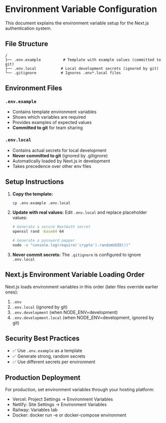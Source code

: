 # Environment Variable Configuration

This document explains the environment variable setup for the Next.js authentication system.

## File Structure

```
/
├── .env.example          # Template with example values (committed to git)
├── .env.local           # Local development secrets (ignored by git)
└── .gitignore           # Ignores .env*.local files
```

## Environment Files

### `.env.example`
- Contains template environment variables
- Shows which variables are required
- Provides examples of expected values
- **Committed to git** for team sharing

### `.env.local`
- Contains actual secrets for local development
- **Never committed to git** (ignored by .gitignore)
- Automatically loaded by Next.js in development
- Takes precedence over other env files

## Setup Instructions

1. **Copy the template:**
   ```bash
   cp .env.example .env.local
   ```

2. **Update with real values:**
   Edit `.env.local` and replace placeholder values:
   
   ```bash
   # Generate a secure NextAuth secret
   openssl rand -base64 64
   
   # Generate a password pepper
   node -e "console.log(require('crypto').randomUUID())"
   ```

3. **Never commit secrets:**
   The `.gitignore` is configured to ignore `.env.local`

## Next.js Environment Variable Loading Order

Next.js loads environment variables in this order (later files override earlier ones):

1. `.env`
2. `.env.local` (ignored by git)
3. `.env.development` (when NODE_ENV=development)
4. `.env.development.local` (when NODE_ENV=development, ignored by git)

## Security Best Practices

- ✅ Use `.env.example` as a template
- ✅ Generate strong, random secrets
- ✅ Use different secrets per environment


## Production Deployment

For production, set environment variables through your hosting platform:
- Vercel: Project Settings → Environment Variables
- Netlify: Site Settings → Environment Variables
- Railway: Variables tab
- Docker: docker run -e or docker-compose environment
